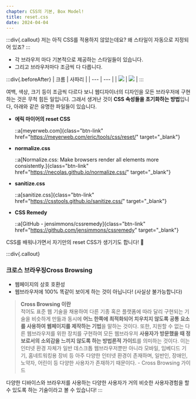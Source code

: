 ```yaml
---
chapter: CSS의 기본, Box Model!
title: reset.css
date: 2024-04-04
---
```


:::div{.callout}
저는 아직 CSS를 적용하지 않았는데요? 왜 스타일이 자동으로 지정되어 있죠?
:::

- 각 브라우저 마다 기본적으로 제공하는 스타일들이 있습니다.
- 그리고 브라우저마다 조금씩 다 다릅니다.

:::div{.beforeAfter}
| 크롬 | 사파리 |
| --- | --- |
| ![](/images/basecamp-html-css/chapter05/03-1.png) | ![](/images/basecamp-html-css/chapter05/03-2.png) |
:::

여백, 색상, 크기 등이 조금씩 다르다 보니 웹디자이너의 디자인을 모든 브라우저에 구현하는 것은 무척 힘든 일입니다. 그래서 생겨난 것이 **CSS 속성들을 초기화하는 방법**입니다, 아래와 같은 유명한 파일들이 있습니다.

- **에릭 마이어의 reset CSS**

  ::a[meyerweb.com]{class="btn-link" href="https://meyerweb.com/eric/tools/css/reset/" target="\_blank"}

- **normalize.css**

  ::a[Normalize.css: Make browsers render all elements more consistently.]{class="btn-link" href="https://necolas.github.io/normalize.css/" target="\_blank"}

- **sanitize.css**

  ::a[sanitize.css]{class="btn-link" href="https://csstools.github.io/sanitize.css/" target="\_blank"}

- **CSS Remedy**

  ::a[GitHub - jensimmons/cssremedy]{class="btn-link" href="https://github.com/jensimmons/cssremedy" target="\_blank"}

CSS를 배워나가면서 자기만의 reset CSS가 생기기도 합니다! 🙂

:::div{.callout}

### 크로스 브라우징Cross Browsing

- 웹페이지의 상호 호환성
- 웹브라우저에 100% 똑같이 보이게 하는 것이 아닙니다! (사실상 불가능합니다)

> **Cross Browsing 이란**  
> 적어도 표준 웹 기술을 채용하여 다른 기종 혹은 플랫폼에 따라 달리 구현되는 기술을 비슷하게 만듦과 동시에 **어느 한쪽에 최적화되어 치우치지 않도록 공통 요소를 사용하여 웹페이지를 제작하는 기법**을 말하는 것이다. 또한, 지원할 수 없는 다른 웹브라우저를 위한 장치를 구현하여 모든 웹브라우저 **사용자가 방문했을 때 정보로서의 소외감을 느끼지 않도록 하는 방법론적 가이드**를 의미하는 것이다. 이는 인터넷 환경 자체가 일반 데스크톱 웹브라우저뿐만 아니라 모바일, 임베디드 기기, 홈네트워킹용 장비 등 아주 다양한 인터넷 환경이 존재하며, 일반인, 장애인, 노약자, 어린이 등 다양한 사용자가 존재하기 때문이다. - Cross Browsing 가이드

다양한 디바이스와 브라우저를 사용하는 다양한 사용자가 거의 비슷한 사용자경험을 할 수 있도록 하는 기술이라고 볼 수 있습니다!
:::

